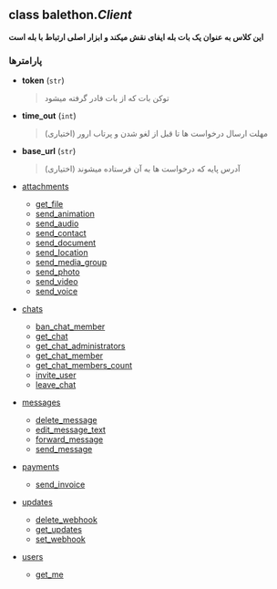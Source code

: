 ## class balethon.*Client*

**این کلاس به عنوان یک بات بله ایفای نقش میکند و ابزار اصلی ارتباط با بله است**

### پارامترها

- **token** (`str`)
    > توکن بات که از بات فادر گرفته میشود

- **time_out** (`int`)
    >  مهلت ارسال درخواست ها تا قبل از لغو شدن و پرتاب ارور (اختیاری)

- **base_url** (`str`)
    >  آدرس پایه که درخواست ها به آن فرستاده میشوند (اختیاری)


* [attachments](./attachments/)
   * [get_file](./attachments/get_file)
   * [send_animation](./attachments/send_animation)
   * [send_audio](./attachments/send_audio)
   * [send_contact](./attachments/send_contact)
   * [send_document](./attachments/send_document)
   * [send_location](./attachments/send_location)
   * [send_media_group](./attachments/send_media_group)
   * [send_photo](./attachments/send_photo)
   * [send_video](./attachments/send_video)
   * [send_voice](./attachments/send_voice)

* [chats](./chats/)
   *  [ban_chat_member](./chats/ban_chat_member)
   *  [get_chat](./chats/get_chat)
   *  [get_chat_administrators](./chats/get_chat_administrators)
   *  [get_chat_member](./chats/get_chat_member)
   *  [get_chat_members_count](./chats/get_chat_members_count)
   *  [invite_user](./chats/invite_user)
   *  [leave_chat](./chats/leave_chat)

* [messages](./messages/)
   *  [delete_message](./messages/delete_message)
   *  [edit_message_text](./messages/edit_message_text)
   *  [forward_message](./messages/forward_message)
   *  [send_message](./messages/send_message)

* [payments](./payments/)
   * [send_invoice](./payments/send_invoice)

* [updates](./updates/)
   * [delete_webhook](./updates/delete_webhook)
   * [get_updates](./updates/get_updates)
   * [set_webhook](./updates/set_webhook)

* [users](./users/)
   * [get_me](./users/get_me)